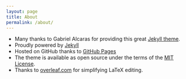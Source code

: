 ```yaml
---
layout: page
title: About
permalink: /about/
---
```


* Many thanks to Gabriel Alcaras for providing this great [Jekyll theme](https://github.com/gaalcaras/academic).
* Proudly powered by [Jekyll](https://jekyllrb.com/)
* Hosted on GitHub thanks to [GitHub Pages](https://github.com/laxmikantpathade/laxmikantpathade.github.io)
* The theme is available as open source under the terms of the [MIT License](http://opensource.org/licenses/MIT).
* Thanks to [overleaf.com](https://overleaf.com) for simplifying LaTeX editing.
